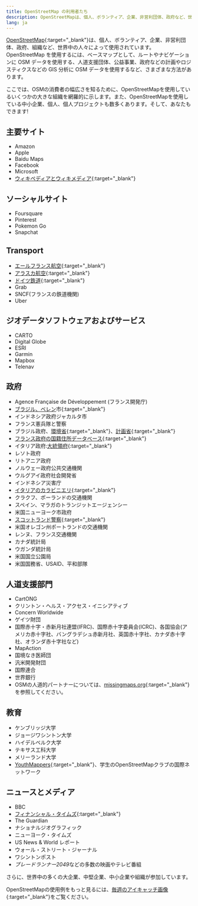 ```yaml
---
title: OpenStreetMap の利用者たち
description: OpenStreetMapは、個人、ボランティア、企業、非営利団体、政府など、世界中の人々によって使用されています。
lang: ja
---
```


[OpenStreetMap](https://openstreetmap.org){:target="_blank"}は、個人、ボランティア、企業、非営利団体、政府、組織など、世界中の人々によって使用されています。OpenStreetMap を使用するには、ベースマップとして、ルートやナビゲーションに OSM データを使用する、人道支援団体、公益事業、政府などの計画やロジスティクスなどの GIS 分析に OSM データを使用するなど、さまざまな方法があります。

ここでは、OSMの消費者の幅広さを知るために、OpenStreetMapを使用しているいくつかの大きな組織を網羅的に示します。また、OpenStreetMapを使用している中小企業、個人、個人プロジェクトも数多くあります。そして、あなたもできます!

## 主要サイト

* Amazon
* Apple
* Baidu Maps
* Facebook
* Microsoft
* [ウィキペディアとウィキメディア](https://blog.wikimedia.org/2018/06/28/interactive-maps-now-in-your-language/){:target="_blank"}

## ソーシャルサイト

* Foursquare
* Pinterest
* Pokemon Go
* Snapchat

## Transport

* [エールフランス航空](https://wiki.openstreetmap.org/wiki/File:Air_France_seatback_map_display.jpg){:target="_blank"}
* [アラスカ航空](https://twitter.com/openstreetmapes/status/554009623062388736){:target="_blank"}
* [ドイツ鉄道](https://wiki.openstreetmap.org/wiki/File:OpenStreetMap_in_an_IC2_carriage_(DB).jpg){:target="_blank"}
* Grab
* SNCF(フランスの鉄道機関)
* Uber

## ジオデータソフトウェアおよびサービス

* CARTO
* Digital Globe
* ESRI
* Garmin
* Mapbox
* Telenav

## 政府

* Agence Française de Développement (フランス開発庁)
* [ブラジル、ベレン](http://www.kdaberlinda.pa.gov.br/mapa_app/)市{:target="_blank"}
* インドネシア政府ジャカルタ市
* フランス憲兵隊と警察
* ブラジル政府、[環境省](https://www.ibama.gov.br/siema/){:target="_blank"}、[計画省](http://www.visualizador.inde.gov.br){:target="_blank"}
* [フランス政府の国籍住所データベース](https://adresse.data.gouv.fr){:target="_blank"}
* イタリア政府:[大統領府](http://www.governo.it/mappa-del-presidente){:target="_blank"}
* レソト政府
* リトアニア政府
* ノルウェー政府公共交通機関
* ウルグアイ政府社会開発省
* インドネシア災害庁
* [イタリアのカラビニエリ](http://www.carabinieri.it/cittadino/informazioni/dove-siamo){:target="_blank"}
* クラクフ、ポーランドの交通機関
* スペイン、マラガのトランジットエージェンシー
* 米国ニューヨーク市政府
* [スコットランド警察](http://www.scotland.police.uk/your-community/edinburgh/){:target="_blank"}
* 米国オレゴン州ポートランドの交通機関
* レンヌ、フランス交通機関
* カナダ統計局
* ウガンダ統計局
* 米国国立公園局
* 米国国務省、USAID、平和部隊

## 人道支援部門

* CartONG
* クリントン・ヘルス・アクセス・イニシアティブ
* Concern Worldwide
* ゲイツ財団
* 国際赤十字・赤新月社連盟(IFRC)、国際赤十字委員会(ICRC)、各国協会(アメリカ赤十字社、バングラデシュ赤新月社、英国赤十字社、カナダ赤十字社、オランダ赤十字社など)
* MapAction
* 国境なき医師団
* 汎米開発財団
* 国際連合
* 世界銀行
* OSMの人道的パートナーについては、[missingmaps.org](https://www.missingmaps.org){:target="_blank"}を参照してください。

## 教育

* ケンブリッジ大学
* ジョージワシントン大学
* ハイデルベルク大学
* テキサス工科大学
* メリーランド大学
* [YouthMappers](https://www.youthmappers.org){:target="_blank"}、学生のOpenStreetMapクラブの国際ネットワーク

## ニュースとメディア

* BBC
* [フィナンシャル・タイムズ](https://www.reddit.com/r/dataisbeautiful/comments/9j285h/im_steve_bernard_interactive_design_editor_at_the/e6o3kyz/){:target="_blank"}
* The Guardian
* ナショナルジオグラフィック
* ニューヨーク・タイムズ
* US News & World レポート
* ウォール・ストリート・ジャーナル
* ワシントンポスト
* *ブレードランナー2049*などの多数の映画やテレビ番組

さらに、世界中の多くの大企業、中堅企業、中小企業や組織が参加しています。

OpenStreetMapの使用例をもっと見るには、[毎週のアイキャッチ画像](https://wiki.openstreetmap.org/wiki/Featured_images){:target="_blank"}をご覧ください。
